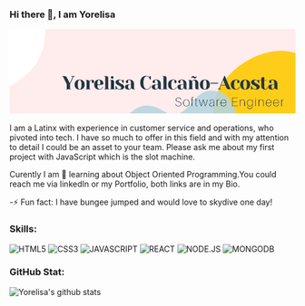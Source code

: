 ### Hi there 👋, I am Yorelisa 

![banner](screenshot2.png)

I am a Latinx with experience in customer service and operations, who pivoted into tech. I have so much to offer in this field and with my attention to detail I could be an asset to your team. Please ask me about my first project with JavaScript which is the slot machine. 

Curently I am 🌱 learning about Object Oriented Programming.You could reach me via linkedIn or my Portfolio, both links are in my Bio.

-⚡ Fun fact: I have bungee jumped and would love to skydive one day! 

### Skills: 
![HTML5](https://img.shields.io/badge/HTML5-CD6A20?style=for-the-badge&logo=HTML5&logoColor=white)
![CSS3](https://img.shields.io/badge/CSS3-B11F05?style=for-the-badge&logo=CSS3&logoColor=white)
![JAVASCRIPT](https://img.shields.io/badge/JAVASCRIPT-E4DA02?style=for-the-badge&logo=JAVASCRIPT&logoColor=white)
![REACT](https://img.shields.io/badge/REACT-3359FF?style=for-the-badge&logo=REACT&logoColor=white)
![NODE.JS](https://img.shields.io/badge/NODE.JS-549D05?style=for-the-badge&logo=NODE.JS&logoColor=white)
![MONGODB](https://img.shields.io/badge/MONGODB-FF33F2?style=for-the-badge&logo=MONGODB&logoColor=white)


### GitHub Stat:
<p align="left" >
<img alt="Yorelisa's github stats" src="https://github-readme-stats.vercel.app/api?username=yorelisacodes&show_icons=true&theme=merko"  > </p>

<!--
**yorelisacodes/yorelisacodes** is a ✨ _special_ ✨ repository because its `README.md` (this file) appears on your GitHub profile.

Here are some ideas to get you started:

- 🔭 I’m currently working on ...
- 🌱 I’m currently learning ...
- 👯 I’m looking to collaborate on ...
- 🤔 I’m looking for help with ...
- 💬 Ask me about ...
- 📫 How to reach me: ...
- 😄 Pronouns: ...
- ⚡ Fun fact: ...
-->
